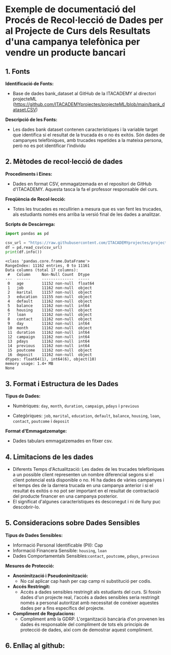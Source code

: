 # Exemple de documentació del Procés de Recol·lecció de Dades per al Projecte de Curs dels Resultats d'una campanya telefònica per vendre un producte bancari

## 1. Fonts

**Identificació de Fonts:**
- Base de dades bank_dataset al GitHub de la ITACADEMY al directori projecteML (https://github.com/ITACADEMYprojectes/projecteML/blob/main/bank_dataset.CSV)

**Descripció de les Fonts:**
- Les dades bank dataset contenen característiques i la variable target que identifica si el resultat de la trucada és o no és exitós. Són dades de campanyes telefòniques, amb trucades repetides a la mateixa persona, però no es pot identificar l’individu
  
## 2. Mètodes de recol·lecció de dades

**Procediments i Eines:**
- Dades en format CSV, emmagatzemada en el repositori de GitHub d'ITACADEMY. Aquesta tasca la fa el professor responsable del curs.

**Freqüència de Recol·lecció:**
- Totes les trucades es recullirien a mesura que es van fent les trucades, als estudiants només ens arriba la versió final de les dades a analitzar. 
  
**Scripts de Descàrrega:**



```python
import pandas as pd

csv_url = "https://raw.githubusercontent.com/ITACADEMYprojectes/projecteML/main/bank_dataset.CSV"
df = pd.read_csv(csv_url)
print(df.info())
```

    <class 'pandas.core.frame.DataFrame'>
    RangeIndex: 11162 entries, 0 to 11161
    Data columns (total 17 columns):
     #   Column     Non-Null Count  Dtype  
    ---  ------     --------------  -----  
     0   age        11152 non-null  float64
     1   job        11162 non-null  object 
     2   marital    11157 non-null  object 
     3   education  11155 non-null  object 
     4   default    11162 non-null  object 
     5   balance    11162 non-null  int64  
     6   housing    11162 non-null  object 
     7   loan       11162 non-null  object 
     8   contact    11162 non-null  object 
     9   day        11162 non-null  int64  
     10  month      11162 non-null  object 
     11  duration   11162 non-null  int64  
     12  campaign   11162 non-null  int64  
     13  pdays      11162 non-null  int64  
     14  previous   11162 non-null  int64  
     15  poutcome   11162 non-null  object 
     16  deposit    11162 non-null  object 
    dtypes: float64(1), int64(6), object(10)
    memory usage: 1.4+ MB
    None
    

## 3. Format i Estructura de les Dades

**Tipus de Dades:**
- Numèriques: `day`, `month`, `duration`, `campaign`, `pdays` i `previous`

- Categòriques: `job`, `marital`, `education`, `default`, `balance`, `housing`, `loan`, `contact`, `poutcome` i `deposit`

**Format d'Emmagatzematge:**

- Dades tabulars emmagatzemades en fitxer csv.

## 4. Limitacions de les dades

- Diferents Temps d'Actualització: Les dades de les trucades telefòniques a un possible client representen un nombre diferencial segons si el client potencial està disponible o no. Hi ha dades de vàries campanyes i el temps des de la darrera trucada en una campanya anterior i si el resultat és exitós o no pot ser important en el resultat de contractació del producte financer en una campanya posterior.
- El significat d'algunes característiques és desconegut i ni de lluny puc descobrir-lo.

## 5. Consideracions sobre Dades Sensibles

**Tipus de Dades Sensibles:**
- Informació Personal Identificable (PII): Cap
- Informació Financera Sensible: `housing`, `loan`
- Dades Comportamentals Sensibles:`contact`, `poutcome`, `pdays`, `previous`

**Mesures de Protecció:**
- **Anonimització i Pseudonimització:**
  - No cal aplicar cap hash per cap camp ni substitució per codis.
- **Accés Restringit:**
  - Accés a dades sensibles restringit als estudiants del curs. Si fossin dades d'un projecte real, l'accés a dades sensibles seria restringit només a personal autoritzat amb necessitat de conèixer aquestes dades per a fins específics del projecte.
- **Compliment de Regulacions:**
  - Compliment amb la GDRP. L'organització bancària d'on provenen les dades és responsable del compliment de tots els principis de protecció de dades, així com de demostrar aquest compliment.


## 6. Enllaç al github: 
